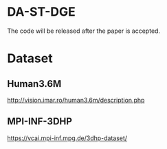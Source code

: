 # DA-ST-DGE
The code will be released after the paper is accepted.
# Dataset
## Human3.6M 
http://vision.imar.ro/human3.6m/description.php
## MPI-INF-3DHP
https://vcai.mpi-inf.mpg.de/3dhp-dataset/
